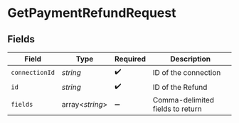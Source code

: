 # GetPaymentRefundRequest


## Fields

| Field                            | Type                             | Required                         | Description                      |
| -------------------------------- | -------------------------------- | -------------------------------- | -------------------------------- |
| `connectionId`                   | *string*                         | :heavy_check_mark:               | ID of the connection             |
| `id`                             | *string*                         | :heavy_check_mark:               | ID of the Refund                 |
| `fields`                         | array<*string*>                  | :heavy_minus_sign:               | Comma-delimited fields to return |
